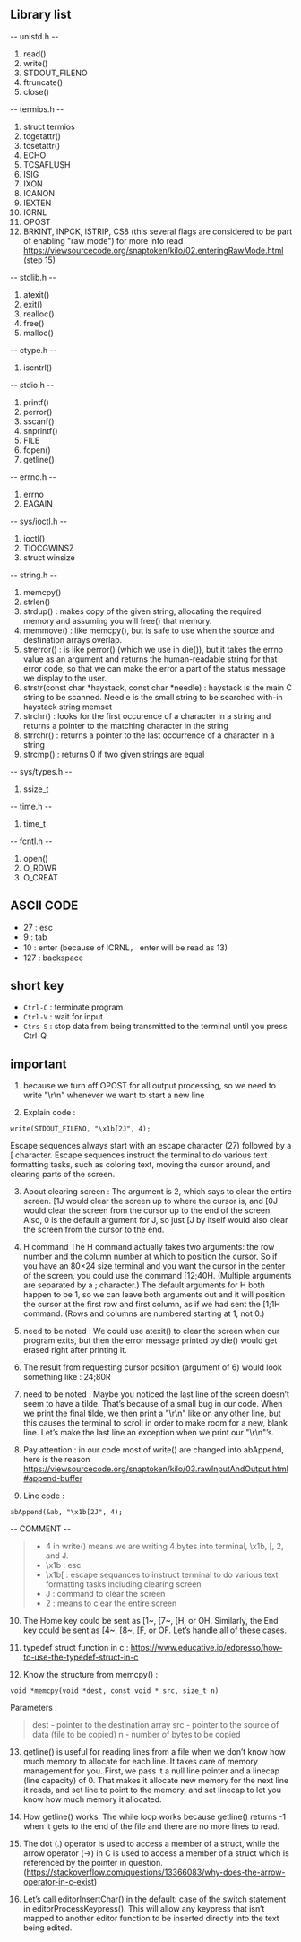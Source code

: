 ## Library list
-- unistd.h --
1. read()
2. write()
3. STDOUT_FILENO
4. ftruncate()
5. close()

-- termios.h --
1. struct termios
2. tcgetattr()
3. tcsetattr()
4. ECHO
5. TCSAFLUSH
6. ISIG
7. IXON
8. ICANON
9. IEXTEN
10. ICRNL
11. OPOST
12. BRKINT, INPCK, ISTRIP, CS8 (this several flags are considered to be part of enabling "raw mode") for more info read https://viewsourcecode.org/snaptoken/kilo/02.enteringRawMode.html (step 15)

-- stdlib.h --
1. atexit()
2. exit()
3. realloc()
4. free()
5. malloc()

-- ctype.h --
1. iscntrl()

-- stdio.h --
1. printf()
2. perror()
3. sscanf()
4. snprintf()
5. FILE
6. fopen()
7. getline()

-- errno.h --
1. errno
2. EAGAIN

-- sys/ioctl.h --
1. ioctl()
2. TIOCGWINSZ
3. struct winsize

-- string.h --
1. memcpy()
2. strlen()
3. strdup() : makes copy of the given string, allocating the required memory and assuming you will free() that memory.
4. memmove() : like memcpy(), but is safe to use when the source and destination arrays overlap.
5. strerror() : is like perror() (which we use in die()), but it takes the errno value as an argument and returns the human-readable string for that error code, so that we can make the error a part of the status message we display to the user.
6. strstr(const char *haystack, const char *needle) : haystack is the main C string to be scanned. Needle is the small string to be searched with-in haystack string
memset
7. strchr() : looks for the first occurence of a character in a string and returns a pointer to the matching character in the string
8. strrchr() : returns a pointer to the last occurrence of a character in a string
9. strcmp() : returns 0 if two given strings are equal

-- sys/types.h --
1. ssize_t

-- time.h --
1. time_t

-- fcntl.h --
1. open()
2. O_RDWR
3. O_CREAT

## ASCII CODE
* 27 : esc
* 9 : tab
* 10 : enter (because of ICRNL， enter will be read as 13)
* 127 : backspace

## short key
* `Ctrl-C` : terminate program
* `Ctrl-V` : wait for input
* `Ctrs-S` : stop data from being transmitted to the terminal until you press Ctrl-Q

## important
1. because we turn off OPOST for all output processing, so we need to write "\r\n" whenever we want to start a new line

2. Explain code :
``` 
write(STDOUT_FILENO, "\x1b[2J", 4);
```
Escape sequences always start with an escape character (27) followed by a [ character. Escape sequences instruct the terminal to do various text formatting tasks, such as coloring text, moving the cursor around, and clearing parts of the screen.

3. About clearing screen :
The argument is 2, which says to clear the entire screen. <esc>[1J would clear the screen up to where the cursor is, and <esc>[0J would clear the screen from the cursor up to the end of the screen. Also, 0 is the default argument for J, so just <esc>[J by itself would also clear the screen from the cursor to the end.

4. H command
The H command actually takes two arguments: the row number and the column number at which to position the cursor. So if you have an 80×24 size terminal and you want the cursor in the center of the screen, you could use the command <esc>[12;40H. (Multiple arguments are separated by a ; character.) The default arguments for H both happen to be 1, so we can leave both arguments out and it will position the cursor at the first row and first column, as if we had sent the <esc>[1;1H command. (Rows and columns are numbered starting at 1, not 0.)

5. need to be noted :
We could use atexit() to clear the screen when our program exits, but then the error message printed by die() would get erased right after printing it.

6. The result from requesting cursor position (argument of 6) would look something like : 24;80R

7. need to be noted :
Maybe you noticed the last line of the screen doesn’t seem to have a tilde. That’s because of a small bug in our code. When we print the final tilde, we then print a "\r\n" like on any other line, but this causes the terminal to scroll in order to make room for a new, blank line. Let’s make the last line an exception when we print our "\r\n"’s.

8. Pay attention :
in our code most of write() are changed into abAppend, here is the reason https://viewsourcecode.org/snaptoken/kilo/03.rawInputAndOutput.html#append-buffer

9. Line code : 
```
abAppend(&ab, "\x1b[2J", 4);
```
-- COMMENT --
> * 4 in write() means we are writing 4 bytes into terminal, \x1b, [, 2, and J.
> * \x1b : esc
> * \x1b[ : escape sequances to instruct terminal to do various text formatting tasks including clearing screen
> * J : command to clear the screen
> * 2 : means to clear the entire screen


10. The Home key could be sent as <esc>[1~, <esc>[7~, <esc>[H, or <esc>OH. Similarly, the End key could be sent as <esc>[4~, <esc>[8~, <esc>[F, or <esc>OF. Let’s handle all of these cases.

11. typedef struct function in c :
https://www.educative.io/edpresso/how-to-use-the-typedef-struct-in-c

12. Know the structure from memcpy() :
```
void *memcpy(void *dest, const void * src, size_t n)
```
Parameters :
> dest - pointer to the destination array
> src - pointer to the source of data (file to be copied)
> n - number of bytes to be copied

13. getline() is useful for reading lines from a file when we don’t know how much memory to allocate for each line. It takes care of memory management for you. First, we pass it a null line pointer and a linecap (line capacity) of 0. That makes it allocate new memory for the next line it reads, and set line to point to the memory, and set linecap to let you know how much memory it allocated.

14. How getline() works:
The while loop works because getline() returns -1 when it gets to the end of the file and there are no more lines to read.

15. The dot (.) operator is used to access a member of a struct, while the arrow operator (->) in C is used to access a member of a struct which is referenced by the pointer in question.
(https://stackoverflow.com/questions/13366083/why-does-the-arrow-operator-in-c-exist)

16. Let’s call editorInsertChar() in the default: case of the switch statement in editorProcessKeypress(). This will allow any keypress that isn’t mapped to another editor function to be inserted directly into the text being edited.
